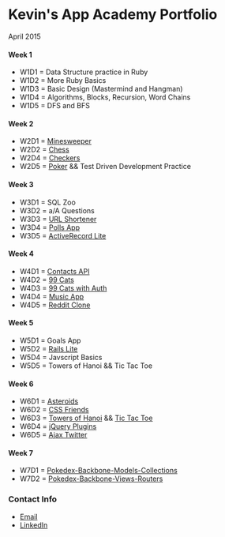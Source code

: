 # Kevin's App Academy Portfolio
April 2015

#### Week 1
+ W1D1 = Data Structure practice in Ruby
+ W1D2 = More Ruby Basics
+ W1D3 = Basic Design (Mastermind and Hangman)
+ W1D4 = Algorithms, Blocks, Recursion, Word Chains
+ W1D5 = DFS and BFS

#### Week 2
+ W2D1 = [Minesweeper](https://github.com/kswang2400/minesweeper)
+ W2D2 = [Chess](https://github.com/kswang2400/chess)
+ W2D4 = [Checkers](https://github.com/kswang2400/checkers)
+ W2D5 = [Poker](https://github.com/kswang2400/poker) && Test Driven Development Practice

#### Week 3
+ W3D1 = SQL Zoo
+ W3D2 = a/A Questions
+ W3D3 = [URL Shortener](https://github.com/kswang2400/url-shortener)
+ W3D4 = [Polls App](https://github.com/kswang2400/polls-app)
+ W3D5 = [ActiveRecord Lite](https://github.com/kswang2400/activerecord-lite)

#### Week 4
+ W4D1 = [Contacts API](https://github.com/kswang2400/contacts-api)
+ W4D2 = [99 Cats](https://github.com/kswang2400/cats_99)
+ W4D3 = [99 Cats with Auth](https://github.com/kswang2400/cats_99_day_2)
+ W4D4 = [Music App](https://github.com/kswang2400/music-app)
+ W4D5 = [Reddit Clone](https://github.com/kswang2400/reddit-clone)

#### Week 5
+ W5D1 = Goals App
+ W5D2 = [Rails Lite](https://github.com/kswang2400/rails-lite)  
+ W5D4 = Javscript Basics
+ W5D5 = Towers of Hanoi && Tic Tac Toe

#### Week 6
+ W6D1 = [Asteroids](https://github.com/kswang2400/asteroids)
+ W6D2 = [CSS Friends](https://github.com/kswang2400/CSS-Friends)
+ W6D3 = [Towers of Hanoi](http://kswang2400.github.io/) && [Tic Tac Toe](https://github.com/kswang2400/Tic-Tac-Toe)
+ W6D4 = [jQuery Plugins](https://github.com/kswang2400/jQuery-plugins)
+ W6D5 = [Ajax Twitter](https://github.com/kswang2400/ajax-twitter)

#### Week 7
+ W7D1 = [Pokedex-Backbone-Models-Collections](https://github.com/kswang2400/pokedex-backbone)
+ W7D2 = [Pokedex-Backbone-Views-Routers](https://github.com/kswang2400/pokedex-backbone-day2)

### Contact Info
+ <a href="mailto:kevinwang2400@gmail.com">Email</a>
+ [LinkedIn](https://www.linkedin.com/in/kevinwangucla)
